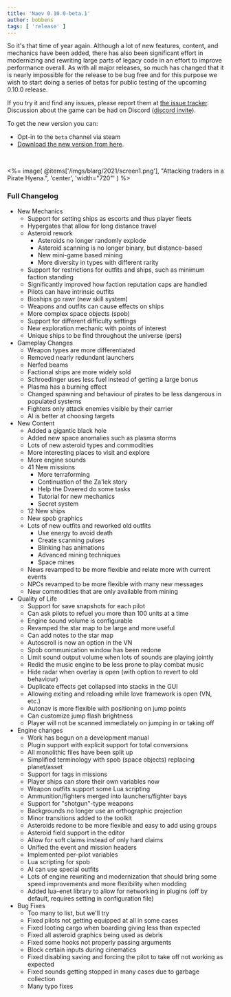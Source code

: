 ```yaml
---
title: 'Naev 0.10.0-beta.1'
author: bobbens
tags: [ 'release' ]
---
```


So it's that time of year again. Although a lot of new features, content, and
mechanics have been added, there has also been significant effort in
modernizing and rewriting large parts of legacy code in an effort to improve
performance overall. As with all major releases, so much has changed that it is
nearly impossible for the release to be bug free and for this purpose we wish
to start doing a series of betas for public testing of the upcoming 0.10.0
release.

If you try it and find any issues, please report them at [the issue
tracker](https://github.com/naev/naev/issues). Discussion about the game can be
had on Discord ([discord invite](https://discord.com/invite/nd2M5BR)).

To get the new version you can:

* Opt-in to the `beta` channel via steam
* [Download the new version from here](https://github.com/naev/naev/releases/tag/v0.10.0-beta.1).

<br>

<%= image( @items['/imgs/blarg/2021/screen1.png'], "Attacking traders in a Pirate Hyena.", 'center', 'width="720"' ) %>

### Full Changelog
* New Mechanics
    * Support for setting ships as escorts and thus player fleets
    * Hypergates that allow for long distance travel
    * Asteroid rework
        * Asteroids no longer randomly explode
        * Asteroid scanning is no longer binary, but distance-based
        * New mini-game based mining
        * More diversity in types with different rarity
    * Support for restrictions for outfits and ships, such as minimum faction standing
    * Significantly improved how faction reputation caps are handled
    * Pilots can have intrinsic outfits
    * Bioships go rawr (new skill system)
    * Weapons and outfits can cause effects on ships
    * More complex space objects (spob)
    * Support for different difficulty settings
    * New exploration mechanic with points of interest
    * Unique ships to be find throughout the universe (pers)
* Gameplay Changes
    * Weapon types are more differentiated
    * Removed nearly redundant launchers
    * Nerfed beams
    * Factional ships are more widely sold
    * Schroedinger uses less fuel instead of getting a large bonus
    * Plasma has a burning effect
    * Changed spawning and behaviour of pirates to be less dangerous in populated systems
    * Fighters only attack enemies visible by their carrier
    * AI is better at choosing targets
* New Content
    * Added a gigantic black hole
    * Added new space anomalies such as plasma storms
    * Lots of new asteroid types and commodities
    * More interesting places to visit and explore
    * More engine sounds
    * 41 New missions
        * More terraforming
        * Continuation of the Za'lek story
        * Help the Dvaered do some tasks
        * Tutorial for new mechanics
        * Secret system
    * 12 New ships
    * New spob graphics
    * Lots of new outfits and reworked old outfits
        * Use energy to avoid death
        * Create scanning pulses
        * Blinking has animations
        * Advanced mining techniques
        * Space mines
    * News revamped to be more flexible and relate more with current events
    * NPCs revamped to be more flexible with many new messages
    * New commodities that are only available from mining
* Quality of Life
    * Support for save snapshots for each pilot
    * Can ask pilots to refuel you more than 100 units at a time
    * Engine sound volume is configurable
    * Revamped the star map to be large and more useful
    * Can add notes to the star map
    * Autoscroll is now an option in the VN
    * Spob communication window has been redone
    * Limit sound output volume when lots of sounds are playing jointly
    * Redid the music engine to be less prone to play combat music
    * Hide radar when overlay is open (with option to revert to old behaviour)
    * Duplicate effects get collapsed into stacks in the GUI
    * Allowing exiting and reloading while love framework is open (VN, etc.)
    * Autonav is more flexible with positioning on jump points
    * Can customize jump flash brightness
    * Player will not be scanned immediately on jumping in or taking off
* Engine changes
    * Work has begun on a development manual
    * Plugin support with explicit support for total conversions
    * All monolithic files have been split up
    * Simplified terminology with spob (space objects) replacing planet/asset
    * Support for tags in missions
    * Player ships can store their own variables now
    * Weapon outfits support some Lua scripting
    * Ammunition/fighters merged into launchers/fighter bays
    * Support for "shotgun"-type weapons
    * Backgrounds no longer use an orthographic projection
    * Minor transitions added to the toolkit
    * Asteroids redone to be more flexible and easy to add using groups
    * Asteroid field support in the editor
    * Allow for soft claims instead of only hard claims
    * Unified the event and mission headers
    * Implemented per-pilot variables
    * Lua scripting for spob
    * AI can use special outfits
    * Lots of engine rewriting and modernization that should bring some speed improvements and more flexibility when modding
    * Added lua-enet library to allow for networking in plugins (off by default, requires setting in configuration file)
* Bug Fixes
    * Too many to list, but we'll try
    * Fixed pilots not getting equipped at all in some cases
    * Fixed looting cargo when boarding giving less than expected
    * Fixed all asteroid graphics being used as debris
    * Fixed some hooks not properly passing arguments
    * Block certain inputs during cinematics
    * Fixed disabling saving and forcing the pilot to take off not working as expected
    * Fixed sounds getting stopped in many cases due to garbage collection
    * Many typo fixes
